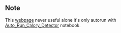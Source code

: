 ## Note
This [webpage](https://github.com/amjadalth/Linear-Regression-project-/blob/main/Calory_Predictor_Webpage/CaloryPredictor.html) never useful alone it's only autorun with [Auto_Run_Calory_Detector](https://github.com/amjadalth/Linear-Regression-project-/blob/main/Calory_Predictor_Webpage/Auto_Run_Calory_Detector.ipynb) notebook. 
